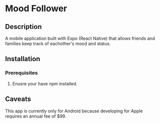 # Mood Follower

## Description
A mobile application built with Expo (React Native) that allows friends and families keep track of eachother's mood and status. 

## Installation
### Prerequisites
1. Enusre your have npm installed.

## Caveats
This app is currently only for Android because developing for Apple requires an annual fee of $99.
